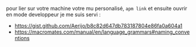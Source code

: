 pour lier sur votre machine votre mu personalisé, `apm link`
et ensuite ouvrir en mode developpeur
je me suis servi :
- https://gist.github.com/Aerijo/b8c82d647db783187804e86fa0a604a1
- https://macromates.com/manual/en/language_grammars#naming_conventions
